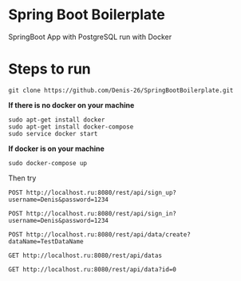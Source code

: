 # Spring Boot Boilerplate
SpringBoot App with PostgreSQL run with Docker

# Steps to run

```
git clone https://github.com/Denis-26/SpringBootBoilerplate.git
```

**If there is no docker on your machine**
```
sudo apt-get install docker
sudo apt-get install docker-compose
sudo service docker start
```

**If docker is on your machine**
```
sudo docker-compose up
```

Then try

    POST http://localhost.ru:8080/rest/api/sign_up?username=Denis&password=1234
    
    POST http://localhost.ru:8080/rest/api/sign_in?username=Denis&password=1234

    POST http://localhost.ru:8080/rest/api/data/create?dataName=TestDataName
    
    GET http://localhost.ru:8080/rest/api/datas
    
    GET http://localhost.ru:8080/rest/api/data?id=0
